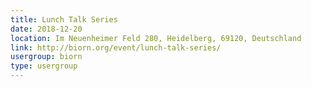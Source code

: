 ```yaml
---
title: Lunch Talk Series
date: 2018-12-20
location: Im Neuenheimer Feld 280, Heidelberg, 69120, Deutschland
link: http://biorn.org/event/lunch-talk-series/
usergroup: biorn
type: usergroup
---
```

